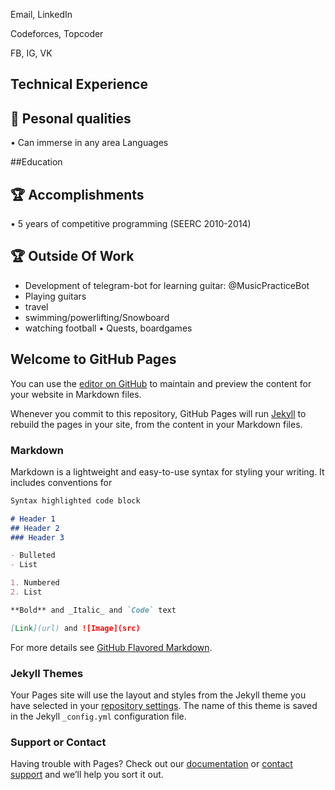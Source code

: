 Email, LinkedIn

Codeforces, Topcoder

FB, IG, VK

## Technical Experience

## 💬 Pesonal qualities
• Can immerse in any area
Languages


##Education


## 🏆 Accomplishments
• 5 years of competitive programming (SEERC 2010-2014)


## 🏆 Outside Of Work
* Development of telegram-bot for learning guitar: @MusicPracticeBot
* Playing guitars
* travel
* swimming/powerlifting/Snowboard
* watching football
• Quests, boardgames




## Welcome to GitHub Pages

You can use the [editor on GitHub](https://github.com/blazerer/cv/edit/gh-pages/index.md) to maintain and preview the content for your website in Markdown files.

Whenever you commit to this repository, GitHub Pages will run [Jekyll](https://jekyllrb.com/) to rebuild the pages in your site, from the content in your Markdown files.

### Markdown

Markdown is a lightweight and easy-to-use syntax for styling your writing. It includes conventions for

```markdown
Syntax highlighted code block

# Header 1
## Header 2
### Header 3

- Bulleted
- List

1. Numbered
2. List

**Bold** and _Italic_ and `Code` text

[Link](url) and ![Image](src)
```

For more details see [GitHub Flavored Markdown](https://guides.github.com/features/mastering-markdown/).

### Jekyll Themes

Your Pages site will use the layout and styles from the Jekyll theme you have selected in your [repository settings](https://github.com/blazerer/cv/settings/pages). The name of this theme is saved in the Jekyll `_config.yml` configuration file.

### Support or Contact

Having trouble with Pages? Check out our [documentation](https://docs.github.com/categories/github-pages-basics/) or [contact support](https://support.github.com/contact) and we’ll help you sort it out.
